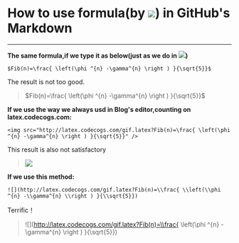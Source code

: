 ﻿# How to use formula(by ![](http://latex.codecogs.com/gif.latex?\\LaTeX)) in GitHub's Markdown 



---
**The same formula,if we type it as below(just as we do in ![](http://latex.codecogs.com/gif.latex?\\LaTeX))**
```
$Fib(n)=\frac{ \left(\phi ^{n} -\gamma^{n} \right ) }{\sqrt{5}}$
```
The result is not too good.
>$Fib(n)=\frac{ \left(\phi ^{n} -\gamma^{n} \right ) }{\sqrt{5}}$



**If we use the way we always usd in Blog's editor,counting on latex.codecogs.com:**
```
<img src="http://latex.codecogs.com/gif.latex?Fib(n)=\frac{ \left(\phi ^{n} -\gamma^{n} \right ) }{\sqrt{5}}" />
```
This result is also not satisfactory
><img src="http://latex.codecogs.com/gif.latex?Fib(n)=\frac{ \left(\phi ^{n} -\gamma^{n} \right ) }{\sqrt{5}}" />



**If we use this method:**
```
![](http://latex.codecogs.com/gif.latex?Fib(n)=\\frac{ \\left(\\phi ^{n} -\\gamma^{n} \\right ) }{\\sqrt{5}})
```
Terrific！
>![](http://latex.codecogs.com/gif.latex?Fib(n)=\\frac{ \\left(\\phi ^{n} -\\gamma^{n} \\right ) }{\\sqrt{5}})






